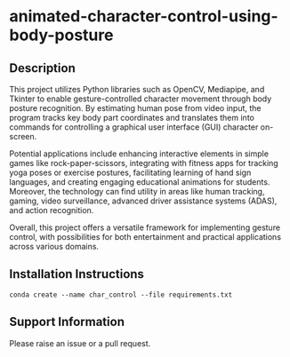 # animated-character-control-using-body-posture

## Description

<p>This project utilizes Python libraries such as OpenCV, Mediapipe, and Tkinter to enable gesture-controlled character movement through body posture recognition. By estimating human pose from video input, the program tracks key body part coordinates and translates them into commands for controlling a graphical user interface (GUI) character on-screen.</p>

<p>Potential applications include enhancing interactive elements in simple games like rock-paper-scissors, integrating with fitness apps for tracking yoga poses or exercise postures, facilitating learning of hand sign languages, and creating engaging educational animations for students. Moreover, the technology can find utility in areas like human tracking, gaming, video surveillance, advanced driver assistance systems (ADAS), and action recognition.</p>

<p>Overall, this project offers a versatile framework for implementing gesture control, with possibilities for both entertainment and practical applications across various domains.</p>

## Installation Instructions

```
conda create --name char_control --file requirements.txt
```
## Support Information

Please raise an issue or a pull request.
